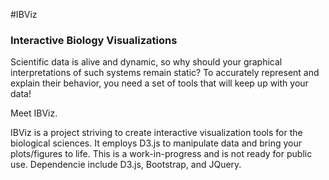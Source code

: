 #IBViz
### Interactive Biology Visualizations 

Scientific data is alive and dynamic, so why should your graphical interpretations of such systems remain static? To accurately represent and explain their behavior, you need a set of tools that will keep up with your data! 

Meet IBViz. 

IBViz is a project striving to create interactive visualization tools for the biological sciences. It employs D3.js to manipulate data and bring your plots/figures to life. This is a work-in-progress and is not ready for public use. Dependencie include D3.js, Bootstrap, and JQuery.
